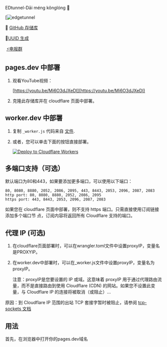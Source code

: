 

EDtunnel-Dāi méng kǒnglóng 🦖

[![edgetunnel](https://camo.githubusercontent.com/545035e7d0bc8da5e91bb38721e309d723eb2d4c1a94ef7605c3ff3a5945a5d9/68747470733a2f2f74632d313330333831373430332e636f732e61702d6368656e6764752e6d7971636c6f75642e636f6d2f323032342f30362f32332f363637373032366437356630352e706e67)

🦕 [GitHub 存储库](https://github.com/DaiMengKongLong/EDtunnel/tree/main)

🦊[UUID 生成](https://www.uuidgenerator.net/)

 [⚡️电报群](https://t.me/dmkljlq)


## pages.dev 中部署


1. 观看YouTube视频：
    
    [https://youtu.be/Mi6O3dJXeDI](https://youtu.be/Mi6O3dJXeDI)
    
2. 克隆此存储库并在 cloudflare 页面中部署。
    

## worker.dev 中部署


1. 复制 `_worker.js` 代码来自 [文件](https://github.com/DaiMengKongLong/EDtunnel/blob/main/_worker.js).
    
2. 或者，您可以单击下面的按钮直接部署。
    
    [![Deploy to Cloudflare Workers](https://camo.githubusercontent.com/706bbe2a2cf53a4824ae5e2b599311927e28540dc8a9a57a16f8f5b195572aeb/68747470733a2f2f6465706c6f792e776f726b6572732e636c6f7564666c6172652e636f6d2f627574746f6e)](https://deploy.workers.cloudflare.com/?url=https://github.com/DaiMengKongLong/EDtunnel)


## 多端口支持（可选）

默认端口为80和443，如果要添加更多端口，可以使用以下端口：

```
80, 8080, 8880, 2052, 2086, 2095, 443, 8443, 2053, 2096, 2087, 2083
http port: 80, 8080, 8880, 2052, 2086, 2095
https port: 443, 8443, 2053, 2096, 2087, 2083
```

如果您在 cloudflare 页面中部署，则不支持 https 端口。只需直接使用订阅链接添加多个端口节 点，订阅内容将返回所有 Cloudflare 支持的端口。

## 代理 IP (可选)

1.  在cloudflare页面部署时，可以在wrangler.toml文件中设置proxyIP，变量名是PROXYIP。
    
2.  在worker.dev中部署时，可以在_worker.js文件中设置proxyIP，变量名为proxyIP。
    
    注意：proxyIP是您要设置的 IP 或域。这意味着 proxyIP 用于通过代理路由流量，而不是直接路由到使用 Cloudflare (CDN) 的网站。如果您不设置此变量，与 Cloudflare IP 的连接将被取消（或阻止）...

原因：到 Cloudflare IP 范围的出站 TCP 套接字暂时被阻止，请参阅 [tcp-sockets 文档](https://developers.cloudflare.com/workers/runtime-apis/tcp-sockets/#considerations)

## 用法

首先，在浏览器中打开你的pages.dev域名
